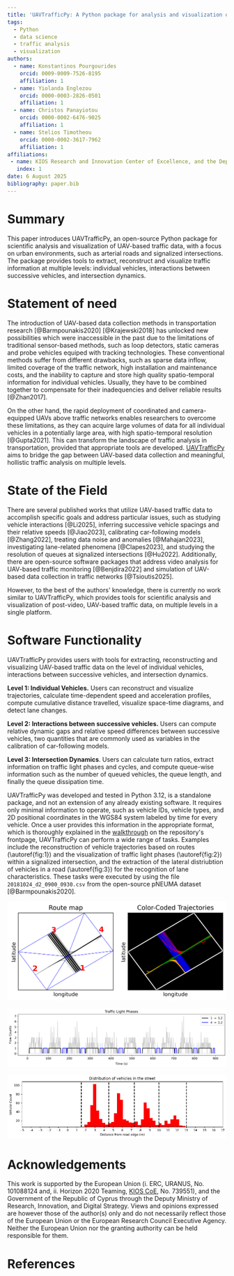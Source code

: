 ```yaml
---
title: 'UAVTrafficPy: A Python package for analysis and visualization of UAV-based traffic data'
tags:
  - Python
  - data science
  - traffic analysis
  - visualization
authors:
  - name: Konstantinos Pourgourides
    orcid: 0009-0009-7526-8195
    affiliation: 1
  - name: Yiolanda Englezou
    orcid: 0000-0003-2826-0501
    affiliation: 1
  - name: Christos Panayiotou
    orcid: 0000-0002-6476-9025
    affiliation: 1
  - name: Stelios Timotheou
    orcid: 0000-0002-3617-7962
    affiliation: 1
affiliations:
 - name: KIOS Research and Innovation Center of Excellence, and the Department of Electrical and Computer Engineering, University of Cyprus
   index: 1
date: 6 August 2025
bibliography: paper.bib
---
```


# Summary

This paper introduces UAVTrafficPy, an open-source Python package for scientific analysis and visualization of UAV-based traffic data, with a focus on urban environments, such as arterial roads and signalized intersections. The package provides tools to extract, reconstruct and visualize traffic information at multiple levels: individual vehicles, interactions between successive vehicles, and intersection dynamics.

# Statement of need

The introduction of UAV-based data collection methods in transportation research [@Barmpounakis2020] [@Krajewski2018] has unlocked new possibilities which were inaccessible in the past due to the limitations of traditional sensor-based methods, such as loop detectors, static cameras and probe vehicles equiped with tracking technologies. These conventional methods suffer from different drawbacks, such as sparse data inflow, limited coverage of the traffic network, high installation and maintenance costs, and the inability to capture and store high quality spatio-temporal information for individual vehicles. Usually, they have to be combined together to compensate for their inadequencies and deliver reliable results [@Zhan2017].

On the other hand, the rapid deployment of coordinated and camera-equipped UAVs above traffic networks enables researchers to overcome these limitations, as they can acquire large volumes of data for all individual vehicles in a potentially large area, with high spatio-temporal resolution [@Gupta2021]. This can transform the landscape of traffic analysis in transportation, provided that appropriate tools are developed. [UAVTrafficPy](https://github.com/KPourgourides/UAVTrafficPy) aims to bridge the gap between UAV-based data collection and meaningful, hollistic traffic analysis on multiple levels.

# State of the Field

There are several published works that utilize UAV-based traffic data to accomplish specific goals and address particular issues, such as studying vehicle interactions [@Li2025], inferring successive vehicle spacings and their relative speeds [@Jiao2023], calibrating car-following models [@Zhang2022], treating data noise and anomalies [@Mahajan2023], investigating lane-related phenomena [@Clapes2023], and studying the resolution of queues at signalized intersections [@Hu2022]. Additionally, there are open-source software packages that address video analysis for UAV-based traffic monitoring [@Benjdira2022] and simulation of UAV-based data collection in traffic networks [@Tsioutis2025]. 

However, to the best of the authors' knowledge, there is currently no work similar to UAVTrafficPy, which provides tools for scientific analysis and visualization of post-video, UAV-based traffic data, on multiple levels in a single platform.

# Software Functionality

UAVTrafficPy provides users with tools for extracting, reconstructing and visualizing UAV-based traffic data on the level of individual vehicles, interactions between successive vehicles, and intersection dynamics.

**Level 1: Individual Vehicles.** Users can reconstruct and visualize trajectories, calculate time-dependent speed and acceleration profiles,
compute cumulative distance travelled, visualize space-time diagrams, and detect lane changes.

**Level 2: Interactions between successive vehicles.** Users can compute relative dynamic gaps and relative speed differences between successive vehicles, two quantities that are commonly used as variables in the calibration of car-following models.

**Level 3: Intersection Dynamics**. Users can calculate turn ratios, extract information on traffic light phases and cycles, and compute queue-wise information such as the number of queued vehicles, the queue length, and finally the queue dissipation time.

UAVTrafficPy was developed and tested in Python 3.12, is a standalone package, and not an extension of any already existing software. It requires only minimal information to operate, such as vehicle IDs, vehicle types, and 2D positional coordinates in the WGS84 system labeled by time for every vehicle. Once a user provides this information in the appropriate format, which is thoroughly explained in the [walkthrough](https://github.com/KPourgourides/UAVTrafficPy?tab=readme-ov-file#acquiring-the-data-in-the-correct-format) on the repository's frontpage, UAVTrafficPy can perform a wide range of tasks. Examples include the reconstruction of vehicle trajectories based on routes (\autoref{fig:1}) and the visualization of traffic light phases (\autoref{fig:2}) within a signalized intersection, and the extraction of the lateral distriubtion of vehicles in a road (\autoref{fig:3}) for the recognition of lane characteristics. These tasks were executed by using the file `20181024_d2_0900_0930.csv` from the open-source pNEUMA dataset [@Barmpounakis2020].

![Reconstruction of UAV-based vehicle trajectories based on their routes within a signalized intersection. \label{fig:1}](images/trajectories.png)

![Visualization of the traffic light phases for a signalized intersection. \label{fig:2}](images/trafficlightphases.png)

![Extraction of the lateral distribution of vehicles in a road. \label{fig:3}](images/lanes.png)

# Acknowledgements

This work is supported by the European Union (i. ERC, URANUS, No. 101088124 and, ii. Horizon 2020 Teaming, [KIOS CoE](https://www.kios.ucy.ac.cy/), No. 739551), and the Government of the Republic of Cyprus through the Deputy Ministry of Research, Innovation, and Digital Strategy. Views and opinions expressed are however those of the author(s) only and do not necessarily reflect those of the European Union or the European Research Council Executive Agency. Neither the European Union nor the granting authority can be held responsible for them.

# References




































